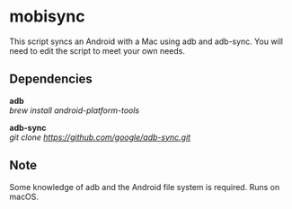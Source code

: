 # mobisync

This script syncs an Android with a Mac using adb and adb-sync. You will need to edit the script to meet your own needs.

## Dependencies

**adb**  
*brew install android-platform-tools*

**adb-sync**  
*git clone https://github.com/google/adb-sync.git*

## Note
Some knowledge of adb and the Android file system is required. Runs on macOS.
